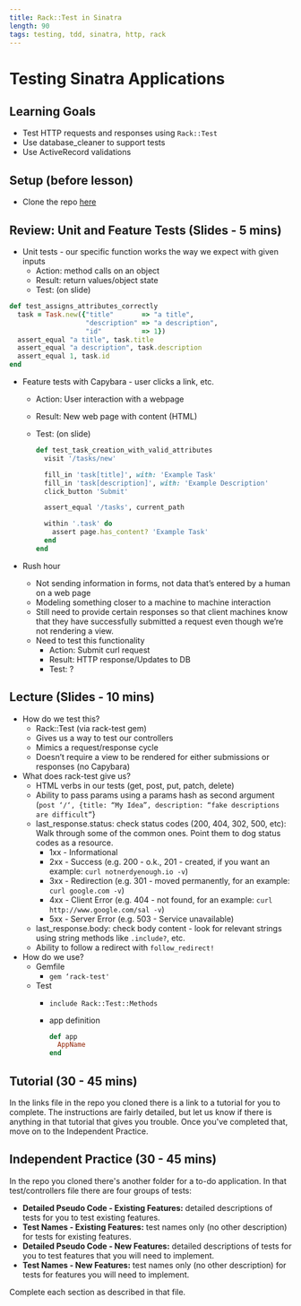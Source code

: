 ```yaml
---
title: Rack::Test in Sinatra
length: 90
tags: testing, tdd, sinatra, http, rack
---
```


# Testing Sinatra Applications

## Learning Goals

* Test HTTP requests and responses using `Rack::Test`
* Use database_cleaner to support tests
* Use ActiveRecord validations

## Setup (before lesson)

* Clone the repo [here](https://github.com/s-espinosa/rack_test_in_sinatra)

## Review: Unit and Feature Tests (Slides - 5 mins)

* Unit tests - our specific function works the way we expect with given inputs
    * Action: method calls on an object
    * Result: return values/object state
    * Test: (on slide)

```ruby
def test_assigns_attributes_correctly
  task = Task.new({"title"       => "a title",
                   "description" => "a description",
                   "id"          => 1})
  assert_equal "a title", task.title
  assert_equal "a description", task.description
  assert_equal 1, task.id
end
```

* Feature tests with Capybara - user clicks a link, etc.
    * Action: User interaction with a webpage
    * Result: New web page with content (HTML)
    * Test: (on slide)

      ```ruby
      def test_task_creation_with_valid_attributes
        visit '/tasks/new'

        fill_in 'task[title]', with: 'Example Task'
        fill_in 'task[description]', with: 'Example Description'
        click_button 'Submit'

        assert_equal '/tasks', current_path

        within '.task' do
          assert page.has_content? 'Example Task'
        end
      end
      ```

* Rush hour
    * Not sending information in forms, not data that’s entered by a human on a web page
    * Modeling something closer to a machine to machine interaction
    * Still need to provide certain responses so that client machines know that they have successfully submitted a request even though we’re not rendering a view.
    * Need to test this functionality
        * Action: Submit curl request
        * Result: HTTP response/Updates to DB
        * Test: ?

## Lecture (Slides - 10 mins)

* How do we test this?
    * Rack::Test (via rack-test gem)
    * Gives us a way to test our controllers
    * Mimics a request/response cycle
    * Doesn’t require a view to be rendered for either submissions  or responses (no Capybara)
* What does rack-test give us?
    * HTML verbs in our tests (get, post, put, patch, delete)
    * Ability to pass params using a params hash as second argument (`post ‘/‘, {title: “My Idea”, description: “fake descriptions are difficult”`}
    * last_response.status: check status codes (200, 404, 302, 500, etc): Walk through some of the common ones. Point them to dog status codes as a resource.
        * 1xx - Informational
        * 2xx - Success (e.g. 200 - o.k., 201 - created, if you want an example: `curl notnerdyenough.io -v`)
        * 3xx - Redirection (e.g. 301 - moved permanently, for an example: `curl google.com -v`)
        * 4xx - Client Error (e.g. 404 - not found, for an example: `curl http://www.google.com/sal -v`)
        * 5xx - Server Error (e.g. 503 - Service unavailable)
    * last_response.body: check body content - look for relevant strings using string methods like `.include?`, etc.
    * Ability to follow a redirect with `follow_redirect!`
* How do we use?
    * Gemfile
        * `gem ‘rack-test'`
    * Test
        * `include Rack::Test::Methods`
        * app definition

          ```ruby
          def app
            AppName
          end
          ```

## Tutorial (30 - 45 mins)

In the links file in the repo you cloned there is a link to a tutorial for you to complete. The instructions are fairly detailed, but let us know if there is anything in that tutorial that gives you trouble. Once you've completed that, move on to the Independent Practice.

## Independent Practice (30 - 45 mins)

In the repo you cloned there's another folder for a to-do application. In that test/controllers file there are four groups of tests:

* **Detailed Pseudo Code - Existing Features:** detailed descriptions of tests for you to test existing features.
* **Test Names - Existing Features:** test names only (no other description) for tests for existing features.
* **Detailed Pseudo Code - New Features:** detailed descriptions of tests for you to test features that you will need to implement.
* **Test Names - New Features:** test names only (no other description) for tests for features you will need to implement.

Complete each section as described in that file.
